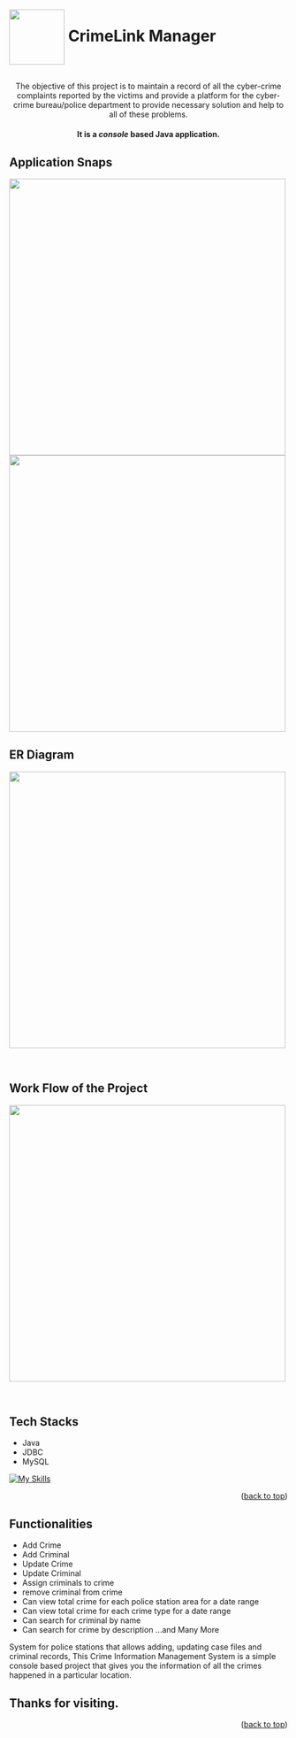 <a name="readme-top"></a> 
<h1><img align="center" height="100" src="https://github.com/Github2k10/plucky-scent-2586/blob/main/handcuff.png">  CrimeLink Manager</h1>

<h2 align="center"></h2>
<p align="center">The objective of this project is to maintain a record of all  the cyber-crime complaints reported by  the victims and provide a platform for the cyber-crime bureau/police department to provide necessary solution and help to all of these problems.</p>

<h4 align="center">It is a <i>console</i> based Java application.</h4>
<p></p>

## Application Snaps
<p>
  <img height="500" src="https://github.com/Github2k10/plucky-scent-2586/blob/main/image-1.png">
  <img height="500" src="https://github.com/Github2k10/plucky-scent-2586/blob/main/image-2.png">
</p>


## ER Diagram
<p>
  <img height="500" src="https://github.com/Github2k10/plucky-scent-2586/blob/main/drawSQL-crimelink-manager-export-2023-04-03.png">
</p>
<br>


## Work Flow of the Project
<p>
  <img height="500" src="https://github.com/Github2k10/plucky-scent-2586/blob/main/image-3.png">
</p>
<br>

## Tech Stacks
* Java
* JDBC
* MySQL

[![My Skills](https://skillicons.dev/icons?i=java,mysql,github,git,idea)](https://skillicons.dev)
<p align="right">(<a href="#readme-top">back to top</a>)</p>


## Functionalities
* Add Crime
* Add Criminal
* Update Crime
* Update Criminal
* Assign criminals to crime
* remove criminal from crime
* Can view total crime for each police station area for a date range
* Can view total crime for each crime type for a date range
* Can search for criminal by name
* Can search for crime by description
...and Many More

<p>System for police stations that allows adding, updating case files and criminal records, This Crime Information Management System is a simple console based project that gives you the information of all the crimes happened in a particular location.</p>

## Thanks for visiting. 

<p align="right">(<a href="#readme-top">back to top</a>)</p>
